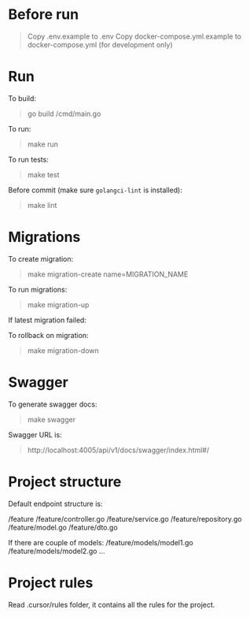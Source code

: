 # Before run

> Copy .env.example to .env
> Copy docker-compose.yml.example to docker-compose.yml (for development only)

# Run

To build:

> go build /cmd/main.go

To run:

> make run

To run tests:

> make test

Before commit (make sure `golangci-lint` is installed):

> make lint

# Migrations

To create migration:

> make migration-create name=MIGRATION_NAME

To run migrations:

> make migration-up

If latest migration failed:

To rollback on migration:

> make migration-down

# Swagger

To generate swagger docs:

> make swagger

Swagger URL is:

> http://localhost:4005/api/v1/docs/swagger/index.html#/

# Project structure

Default endpoint structure is:

/feature
/feature/controller.go
/feature/service.go
/feature/repository.go
/feature/model.go
/feature/dto.go

If there are couple of models:
/feature/models/model1.go
/feature/models/model2.go
...

# Project rules

Read .cursor/rules folder, it contains all the rules for the project.

